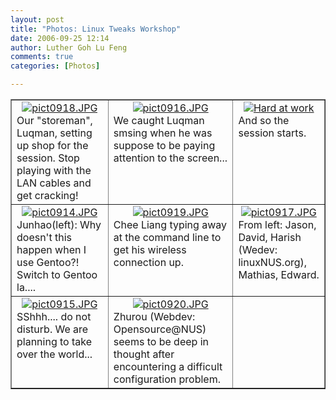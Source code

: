 ```yaml
---
layout: post
title: "Photos: Linux Tweaks Workshop"
date: 2006-09-25 12:14
author: Luther Goh Lu Feng
comments: true
categories: [Photos]

---
```

<div align="center">
<table width="100%" cellspacing="4" cellpadding="4" border="1" style="text-align: left">
<tr>
<td style="vertical-align: top">
<div style="text-align: center"><a class="imagelink" title="pict0918.JPG" href="/res/2006/09/pict0918.JPG"><img title="pict0918.JPG" id="image23" alt="pict0918.JPG" src="/res/2006/09/pict0918.thumbnail.JPG" /></a></div>
Our "storeman", Luqman, setting up shop for the session. Stop playing with the LAN cables and get cracking!</td>
<td style="vertical-align: top">
<div style="text-align: center"><a class="imagelink" title="pict0916.JPG" href="/res/2006/09/pict0916.JPG"><img align="top" title="pict0916.JPG" id="image25" alt="pict0916.JPG" src="/res/2006/09/pict0916.thumbnail.JPG" /></a></div>
We caught Luqman smsing when he was suppose to be paying attention to the screen...</td>
<td style="vertical-align: top">
<div style="text-align: center"><a class="imagelink" title="Hard at work" href="/res/2006/09/pict0912.JPG"><img align="top" id="image15" alt="Hard at work" src="/res/2006/09/pict0912.thumbnail.JPG" /></a></div>
And so the session starts.</td>
</tr>
<tr>
<td style="vertical-align: top">
<div style="text-align: center"><a class="imagelink" title="pict0914.JPG" href="/res/2006/09/pict0914.JPG"><img id="image26" alt="pict0914.JPG" src="/res/2006/09/pict0914.thumbnail.JPG" /></a></div>
Junhao(left): Why doesn't this happen when I use Gentoo?! Switch to Gentoo la....</td>
<td style="vertical-align: top">
<div style="text-align: center"><a class="imagelink" title="pict0919.JPG" href="/res/2006/09/pict0919.JPG"><img id="image21" alt="pict0919.JPG" src="/res/2006/09/pict0919.thumbnail.JPG" /></a></div>
Chee Liang typing away at the command line to get his wireless connection up.</td>
<td style="vertical-align: top">
<div style="text-align: center"><a class="imagelink" title="pict0917.JPG" href="/res/2006/09/pict0917.JPG"><img id="image19" alt="pict0917.JPG" src="/res/2006/09/pict0917.thumbnail.JPG" /></a></div>
From left: Jason, David, Harish (Wedev: linuxNUS.org), Mathias, Edward.</td>
</tr>
<tr>
<td style="vertical-align: top">
<div style="text-align: center"><a class="imagelink" title="pict0915.JPG" href="/res/2006/09/pict0915.JPG"><img id="image18" alt="pict0915.JPG" src="/res/2006/09/pict0915.thumbnail.JPG" /></a></div>
SShhh.... do not disturb. We are planning to take over the world...</td>
<td style="vertical-align: top">
<div style="text-align: center"><a class="imagelink" title="pict0920.JPG" href="/res/2006/09/pict0920.JPG"><img id="image24" alt="pict0920.JPG" src="/res/2006/09/pict0920.thumbnail.JPG" /></a></div>
Zhurou (Webdev: Opensource@NUS) seems to be deep in thought after encountering a difficult configuration problem.</td>
<td>&nbsp;</td>
</tr>
</table>
</div>
